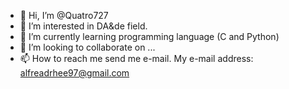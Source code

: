 - 👋 Hi, I’m @Quatro727
- 👀 I’m interested in DA&de field.
- 🌱 I’m currently learning programming language (C and Python)
- 💞️ I’m looking to collaborate on ...
- 📫 How to reach me send me e-mail. My e-mail address: alfreadrhee97@gmail.com

<!---
Quatro727/Quatro727 is a ✨ special ✨ repository because its `README.md` (this file) appears on your GitHub profile.
You can click the Preview link to take a look at your changes.
--->
